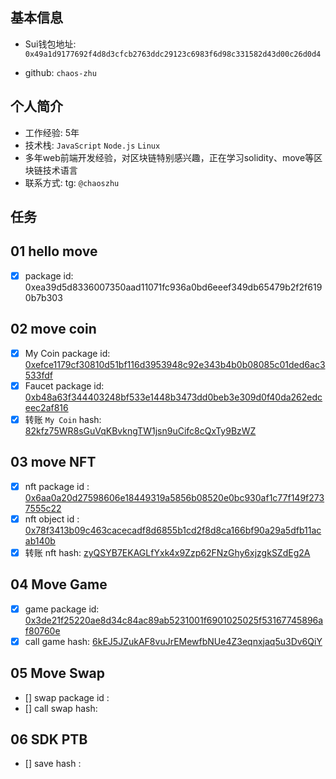 ## 基本信息
- Sui钱包地址: `0x49a1d9177692f4d8d3cfcb2763ddc29123c6983f6d98c331582d43d00c26d0d4`

- github: `chaos-zhu`

## 个人简介
- 工作经验: 5年
- 技术栈: `JavaScript` `Node.js` `Linux`
- 多年web前端开发经验，对区块链特别感兴趣，正在学习solidity、move等区块链技术语言
- 联系方式: tg: `@chaoszhu`

## 任务

##   01 hello move
- [x] package id: 0xea39d5d8336007350aad11071fc936a0bd6eeef349db65479b2f2f6190b7b303

##   02 move coin
- [x] My Coin package id: [0xefce1179cf30810d51bf116d3953948c92e343b4b0b08085c01ded6ac3533fdf](https://suiscan.xyz/mainnet/object/0xefce1179cf30810d51bf116d3953948c92e343b4b0b08085c01ded6ac3533fdf)
- [x] Faucet package id: [0xb48a63f344403248bf533e1448b3473dd0beb3e309d0f40da262edceec2af816](https://suiscan.xyz/mainnet/object/0xb48a63f344403248bf533e1448b3473dd0beb3e309d0f40da262edceec2af816)
- [x] 转账 `My Coin` hash: [82kfz75WR8sGuVqKBvkngTW1jsn9uCifc8cQxTy9BzWZ](https://suiscan.xyz/mainnet/tx/82kfz75WR8sGuVqKBvkngTW1jsn9uCifc8cQxTy9BzWZ)

##   03 move NFT
- [x] nft package id : [0x6aa0a20d27598606e18449319a5856b08520e0bc930af1c77f149f2737555c22](https://suiscan.xyz/mainnet/object/0x6aa0a20d27598606e18449319a5856b08520e0bc930af1c77f149f2737555c22)
- [x] nft object id : [0x78f3413b09c463cacecadf8d6855b1cd2f8d8ca166bf90a29a5dfb11acab140b](https://suiscan.xyz/mainnet/object/0x78f3413b09c463cacecadf8d6855b1cd2f8d8ca166bf90a29a5dfb11acab140b)
- [x] 转账 nft  hash: [zyQSYB7EKAGLfYxk4x9Zzp62FNzGhy6xjzgkSZdEg2A](https://suiscan.xyz/mainnet/tx/zyQSYB7EKAGLfYxk4x9Zzp62FNzGhy6xjzgkSZdEg2A)

##   04 Move Game
- [x] game package id: [0x3de21f25220ae8d34c84ac89ab5231001f6901025025f53167745896af80760e](https://suiscan.xyz/mainnet/object/0x3de21f25220ae8d34c84ac89ab5231001f6901025025f53167745896af80760e/txs)
- [x] call game hash: [6kEJ5JZukAF8vuJrEMewfbNUe4Z3eqnxjaq5u3Dv6QiY](https://suiscan.xyz/mainnet/tx/6kEJ5JZukAF8vuJrEMewfbNUe4Z3eqnxjaq5u3Dv6QiY)

##   05 Move Swap
- [] swap package id :
- [] call swap hash:

##   06 SDK PTB
- [] save hash :
